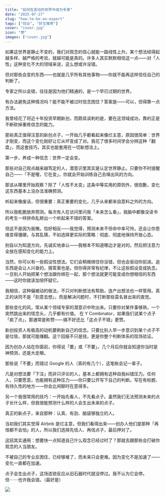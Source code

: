 ```yaml
---
title: "如何在变动的世界中成为专家"
date: "2025-07-27"
slug: "how-to-be-an-expert"
tags: ["创业", "好文推荐"]
cover: "cover.jpg"
icon: "😎"
images: ["cover.jpg"]
---
```

如果这世界是静止不变的，我们对观念的信心就能一路线性上升。某个想法经得起越多样、越严格的考验，就越可能是真的。许多人其实默默相信这一点——对「人性」这种变化不大的领域来说，这么想或许没错。



但对那些会变的东西——也就是几乎所有其他事物——你就不能再这样信任自己的判断了。



专家之所以会错，往往是因为他们精通的，是一个早已过期的世界。



有办法避免这种情况吗？能不能不被过时信念困住？答案是——可以，但得靠一点方法。



我曾经花了将近十年投资早期新创，而颇具讽刺的是，要在这领域成功，靠的正是不断砍掉重练信念的能力。



那些真正值得注意的新创点子，一开始几乎都看起来像烂主意，原因很简单：世界才刚变，而这个变化刚好让它从坏变成了对。我花了很多时间学会分辨这种「翻盘」，而这套技巧，其实也能套用在一切新想法上。



第一步，养成一种信念：世界一定会变。



那些对自己观点越来越笃定的人，潜意识里其实是认定世界静止。只要你不时提醒自己——「不是喔，它在变」，你就会开始训练自己去嗅出风的方向。



那该从哪里开始观察？除了「人性不太变」这条中等实用的原则外，很抱歉，变化这东西基本上没办法准确预测。



听起来像废话，但很重要：真正重要的变化，几乎从来都来自意料之外的方向。



所以我乾脆放弃预测。每次有人在访问里问我「未来怎么看」，我脑中都像没读书的考生一样拼命乱掰出一个听起来不错的答案。



但这不是因为我懒。恰好相反——我觉得，预测未来不但命中率可怜，还会让你思维变得僵硬。与其乱猜，不如选择更实际的策略：彻底、彻底地保持开放心态。



别自以为知道方向，先诚实地承认——我根本不知道哪边才是对的。然后把注意力全放在感知变化的能力上。



当然，你可以有一些假设性想法。它们会稍微绑住你没错，但也会驱动你前进。追东西是会让人兴奋的，猜答案也是。但你得非常有纪律，不让这些假设变成执念。
一旦别人开始把某个想法跟你绑在一起，那个想法就更可能变成你想相信的东西——这时你就该加倍怀疑它。



我相信，这种偏被动的做法，不只对判断想法有帮助，连产出想法也一样管用。真正的诀窍不是「刻意去想」，而是解决问题时，不打断那些莫名冒出来的直觉。



那些变化的风，常从某个领域专家的潜意识中吹出来。只要你对某件事够熟，一个突然跳出来的怪念头，几乎都有价值。
在 Y Combinator，如果我们说某个点子「疯了点」，那通常是称赞——搞不好还比「这点子不错」更赞。



新创投资人有极高的动机要刷新自己的信念。只要比别人早一步意识到某个点子不是垃圾，那就可能赚翻。这个回报不只是钱，更是你整个判断体系的现场验证。



因为创办人站在你面前，你得说「要」或「不要」，几个月后你就会知道你当时是神预测，还是大走眼。



那些说「不要」而错过 Google 的人（真的有几个），这笔帐会记一辈子。



凡是对想法要「下注」而非只评论的人，基本上都拥有这种自我纠错压力。任何人，只要愿意，也能拥有这种压力——你只要公开写下自己的判断。写在有标题、有持久性的地方——你会比闲聊时在意得多。



另一个我很常用的技巧：一开始先看人，不先看点子。虽然我们无法预测未来的点子长什么样，但我很能预测什么样的人会生出未来的点子。



真正的新点子，来自那种：认真、有劲、脑袋够独立的人。



当初我们其实觉得 Airbnb 是烂主意，但我们看得出来——创办人他们是那种「再怪都不会怕」的人，所以我们选择先信人、再信点子，最后押对了。



这招其实通用：想要快一点知道自己什么观念已经过时了？那就去跟那些会打破你观念的人当朋友。



不被自己的专业反困住，已经够难了，而未来只会更难。因为变化不是加速了——变化一直都在加速。



点子会生出点子，这场连锁反应从旧石器时代就没停过。我不认为它会停。
但⋯⋯也许我会错。（最好是）




![](https://prod-files-secure.s3.us-west-2.amazonaws.com/112d0858-5090-4d34-a606-b75eb8d65fd2/46476355-9cf3-4e99-9b7a-3531bc426380/1000202064.png?X-Amz-Algorithm=AWS4-HMAC-SHA256&X-Amz-Content-Sha256=UNSIGNED-PAYLOAD&X-Amz-Credential=ASIAZI2LB466WIXTTN4W%2F20251016%2Fus-west-2%2Fs3%2Faws4_request&X-Amz-Date=20251016T214302Z&X-Amz-Expires=3600&X-Amz-Security-Token=IQoJb3JpZ2luX2VjEO3%2F%2F%2F%2F%2F%2F%2F%2F%2F%2FwEaCXVzLXdlc3QtMiJHMEUCIQDydXuWybsUC%2BOZSLYjY8z31GqG3lsA8jSKMLylfJlqmgIgDxEZ7vn7P%2BAtEzCd7Rn82pSd3%2BdTp%2B%2BZVKeqZGaxR5EqiAQIlv%2F%2F%2F%2F%2F%2F%2F%2F%2F%2FARAAGgw2Mzc0MjMxODM4MDUiDIgyJMyV%2BTv6KM%2FEBircAya%2F%2F24rwJTiDJnDH508OKHiYSkvYp2YDaDfviLbsduhZjjOBAOpDBzFUnhaEK8nI6PewdLbBedUct%2FSuTF19Tk7DY8B8JbvPIJLey2RDuY35ZiEU0CaM4MZkaXLJJxLpyq1tqqMyPkFjowT5Yg7Jm517WugGL9tl8hbsEP895cEtipiHwA7kaqBNLyWCkifwZBm%2B1HrrGpiF0gy0s3BVnEMIZ0uk2kybFgdTNt6LQhrjRDJGpQz%2BI%2BnuP92XdomvWM0VfqHRdF0wktkSxiXyte%2FpJgu94arcHpB6vHrzP0IIoljA2GKhHIaqTgAVjsisBGKQVp0nrsIQEDKPZSdPhW0lIE1iC2yKdCCBeLozvJzGPoiKM%2FRWOFulYhLnBn0s8mYryPnxtLgZ7oLYs05YkaY17i%2FF%2F9bUYbYDCEf%2BOiJpnyrtAhoCABm0csl8rnw6BqgkxS2ZO1e03ry1oNj%2BPuYLI3nhQsVC2xliAd6ElCWQN2Dve96DUkQs4ZJUd9SDRCO1wu90%2FXNb3235HTgEwKTs8ZW3V6qtsXbvKtdoW1MvS%2BjiVsoo7%2FRpxNTlLjfR9g%2FXU9wKsuinb8np1SafgG5g3of%2FdpD625VgsCiucRJXeIbh3%2BOS99l15aKMI%2B5xccGOqUBARUJ5z3HMYP%2FizDdXtJAKEgo5EKSc6pURBWm2K1br2Gj7lQ3xwFOpmEQEdkIlm0rIaT2HjGlofdfd0tnEL8A0z6eASrSna4a07sqDgYlMrbEN93gmGfwbhrMqP7QcK1Y7fE%2Fxow%2B3kNP%2FEBgkbXxEZWkFlSyjsLir5pCtEjmg8FLDpJpB95I%2BeMDJ0pmwI4Zh845FXGEMDLG%2FR8VdYe3QgTosXrg&X-Amz-Signature=2452d5dfafcd50c15a9abe21b5236340d00cfd5821bbfb7a5168648dfbd20ab3&X-Amz-SignedHeaders=host&x-amz-checksum-mode=ENABLED&x-id=GetObject)

